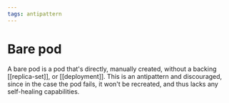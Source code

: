 ```yaml
---
tags: antipattern
---
```


# Bare pod
A bare pod is a pod that's directly, manually created, without a backing [[replica-set]], or [[deployment]]. This is an antipattern and discouraged, since in the case the pod fails, it won't be recreated, and thus lacks any self-healing capabilities.
